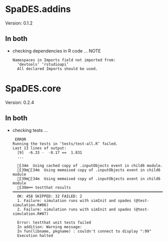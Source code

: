 # SpaDES.addins

Version: 0.1.2

## In both

*   checking dependencies in R code ... NOTE
    ```
    Namespaces in Imports field not imported from:
      ‘devtools’ ‘rstudioapi’
      All declared Imports should be used.
    ```

# SpaDES.core

Version: 0.2.4

## In both

*   checking tests ...
    ```
     ERROR
    Running the tests in ‘tests/test-all.R’ failed.
    Last 13 lines of output:
      [9]  -6.33 -  -8.17 ==  1.831
      ...
      
      [34m  Using cached copy of .inputObjects event in child6 module.   
      [39m[34m  Using memoised copy of .inputObjects event in child6 module
      [39m[34m  Using memoised copy of .inputObjects event in child6 module
      [39m══ testthat results  ═════════════════════════════════════════════════════════════════════════════
      OK: 458 SKIPPED: 32 FAILED: 2
      1. Failure: simulation runs with simInit and spades (@test-simulation.R#86) 
      2. Failure: simulation runs with simInit and spades (@test-simulation.R#87) 
      
      Error: testthat unit tests failed
      In addition: Warning message:
      In fun(libname, pkgname) : couldn't connect to display ":99"
      Execution halted
    ```

